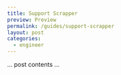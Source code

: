 ```yaml
---
title: Support Scrapper
preview: Preview
permalink: /guides/support-scrapper
layout: post
categories:
  - engineer
---
```


… post contents …